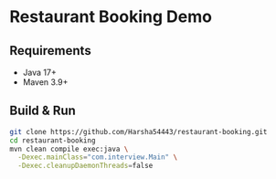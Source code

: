 # Restaurant Booking Demo

## Requirements
- Java 17+
- Maven 3.9+

## Build & Run
```bash
git clone https://github.com/Harsha54443/restaurant-booking.git
cd restaurant-booking
mvn clean compile exec:java \
  -Dexec.mainClass="com.interview.Main" \
  -Dexec.cleanupDaemonThreads=false
